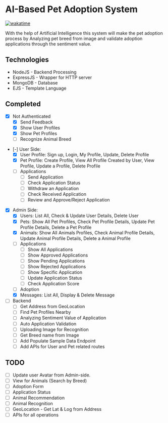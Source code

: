 # **AI-Based Pet Adoption System** <!-- omit in toc -->

[![wakatime](https://wakatime.com/badge/user/51dfdeb9-1041-42fb-9208-3de488dcae61/project/aa2ef1dc-e164-4834-8d6a-cef8208db923.svg?style=social)](https://wakatime.com/badge/user/51dfdeb9-1041-42fb-9208-3de488dcae61/project/aa2ef1dc-e164-4834-8d6a-cef8208db923)

With the help of Artificial Intelligence this system will make the pet adoption process by Analyzing pet breed from image and validate adoption applications through the sentiment value.

## **Technologies**

-   NodeJS - Backend Processing
-   ExpressJS - Wrapper for HTTP server
-   MongoDB - Database
-   EJS - Template Language

## **Completed**

-   [x] Not Authenticated
    -   [x] Send Feedback
    -   [x] Show User Profiles
    -   [x] Show Pet Profiles
    -   [ ] Recognize Animal Breed
-   [-] User Side:
    -   [x] User Profile: Sign up, Login, My Profile, Update, Delete Profile
    -   [x] Pet Profile: Create Profile, View All Profile Created by User, View Profile, Update a Profile, Delete Profile
    -   [ ] Applications
        -   [ ] Send Application
        -   [ ] Check Application Status
        -   [ ] Withdraw an Application
        -   [ ] Check Received Application
        -   [ ] Review and Approve/Reject Application
-   [x] Admin Side:
    -   [x] Users: List All, Check & Update User Details, Delete User
    -   [x] Pets: Show All Pet Profiles, Check Pet Profile Details, Update Pet Profile Details, Delete a Pet Profile
    -   [x] Animals: Show All Animals Profiles, Check Animal Profile Details, Update Animal Profile Details, Delete a Animal Profile
    -   [ ] Applications
        -   [ ] Show All Applications
        -   [ ] Show Approved Applications
        -   [ ] Show Pending Applications
        -   [ ] Show Rejected Applications
        -   [ ] Show Specific Application
        -   [ ] Update Application Status
        -   [ ] Check Application Score
    -   [ ] Adoption
    -   [x] Messages: List All, Display & Delete Message
-   [ ] Backend
    -   [ ] Get Address from GeoLocation
    -   [ ] Find Pet Profiles Nearby
    -   [ ] Analyzing Sentiment Value of Application
    -   [ ] Auto Application Validation
    -   [ ] Uploading Image for Recognition
    -   [ ] Get Breed name from Image
    -   [ ] Add Populate Sample Data Endpoint
    -   [ ] Add APIs for User and Pet related routes

## **TODO**

-   [ ] Update user Avatar from Admin-side.
-   [ ] View for Animals (Search by Breed)
-   [ ] Adoption Form
-   [ ] Application Status
-   [ ] Animal Recommendation
-   [ ] Animal Recognition
-   [ ] GeoLocation - Get Lat & Log from Address
-   [ ] APIs for all operations
